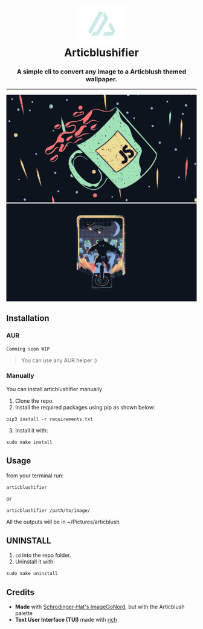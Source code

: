 <h1 align="center">
	<img src="https://github.com/articblush/.github/blob/main/src/articblush56.png" width="25%" alt="Logo"/><br/>
	Articblushifier</a>
  </h1>

 <h3 align="center">A simple cli to convert any image to a Articblush themed wallpaper.</h3>
 
 ----

![example1](./1.jpg)
![example2](./2.jpg)

## Installation

### AUR

``` 
Comming soon WIP
```

> You can use any AUR helper :)

### Manually

You can install articblushifier manually

1. Clone the repo.
2. Install the required packages using pip as shown below:
```
pip3 install -r requirements.txt
```
3. Install it with:
```
sudo make install
```

## Usage
from your terminal run:
```
articblushifier
```
or
```
articblushifier /path/to/image/
```

 All the outputs will be in ~/Pictures/articblush

 ## UNINSTALL
 1. ```cd``` into the repo folder.
 2. Uninstall it with:
 ```
 sudo make uninstall
 ```


 ## Credits
- **Made** with [Schrodinger-Hat's ImageGoNord](https://github.com/Schrodinger-Hat), but with the Articblush palette
- **Text User Interface (TUI)** made with [rich](https://github.com/willmcgugan/rich)
